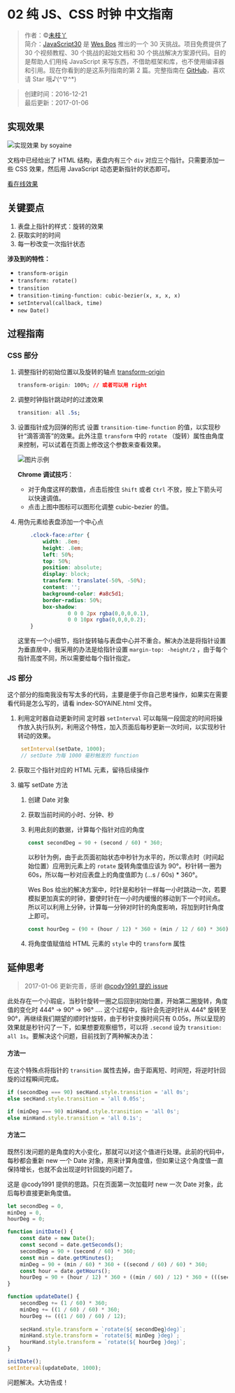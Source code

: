   # 02 纯 JS、CSS 时钟 中文指南

> 作者：©[未枝丫](https://github.com/soyaine)  
> 简介：[JavaScript30](https://javascript30.com) 是 [Wes Bos](https://github.com/wesbos) 推出的一个 30 天挑战。项目免费提供了 30 个视频教程、30 个挑战的起始文档和 30 个挑战解决方案源代码。目的是帮助人们用纯 JavaScript 来写东西，不借助框架和库，也不使用编译器和引用。现在你看到的是这系列指南的第 2 篇。完整指南在 [GitHub](https://github.com/soyaine/JavaScript30)，喜欢请 Star 哦♪(^∇^*)

> 创建时间：2016-12-21    
最后更新：2017-01-06

## 实现效果

![实现效果 by soyaine](https://cl.ly/0y1C2T1z3p2R/Screen%20recording%202016-12-23%20at%2012.30.25%20PM.gif)

文档中已经给出了 HTML 结构，表盘内有三个 `div` 对应三个指针。只需要添加一些 CSS 效果，然后用 JavaScript 动态更新指针的状态即可。

[看在线效果](http://soyaine.github.io/JavaScript30/02%20-%20JS%20%2B%20CSS%20Clock/index-SOYAINE.html)

## 关键要点

1. 表盘上指针的样式：旋转的效果
2. 获取实时的时间
3. 每一秒改变一次指针状态

**涉及到的特性：**
- `transform-origin`
- `transform: rotate()`
- `transition`
- `transition-timing-function: cubic-bezier(x, x, x, x)`
- `setInterval(callback, time)`
- `new Date()`

## 过程指南

### CSS 部分

1. 调整指针的初始位置以及旋转的轴点
    [transform-origin](https://developer.mozilla.org/en-US/docs/Web/CSS/transform-origin)
    
    ```css
    transform-origin: 100%; // 或者可以用 right
    ```

2. 调整时钟指针跳动时的过渡效果
    ```css
    transition: all .5s;
    ```

3. 设置指针成为回弹的形式
	设置 `transition-time-function` 的值，以实现秒针“滴答滴答”的效果。此外注意 `transform` 中的 `rotate` （旋转）属性由角度来控制，可以试着在页面上修改这个参数来查看效果。
	
    ![图片示例](https://cl.ly/33260X2a0K41/Screen%20recording%202016-12-21%20at%2010.35.13%20AM.gif)
	
	**Chrome 调试技巧**：
	- 对于角度这样的数值，点击后按住 `Shift` 或者 `Ctrl` 不放，按上下箭头可以快速调值。
	- 点击上图中图标可以图形化调整 cubic-bezier 的值。

4. 用伪元素给表盘添加一个中心点
    ```css
        .clock-face:after {
            width: .8em;
            height: .8em;
            left: 50%;
            top: 50%;
            position: absolute;
            display: block;
            transform: translate(-50%, -50%);
            content: '';
            background-color: #a8c5d1;
            border-radius: 50%;
            box-shadow:
                    0 0 0 2px rgba(0,0,0,0.1),
                    0 0 10px rgba(0,0,0,0.2);
        }
    ```
	
	这里有一个小细节，指针旋转轴与表盘中心并不重合。解决办法是将指针设置为垂直居中，我采用的办法是给指针设置 `margin-top: -height/2` ，由于每个指针高度不同，所以需要给每个指针指定。
	
### JS 部分

这个部分的指南我没有写太多的代码，主要是便于你自己思考操作，如果实在需要看代码是怎么写的，请看 index-SOYAINE.html 文件。

1. 利用定时器自动更新时间
	定时器 `setInterval` 可以每隔一段固定的时间将操作放入执行队列，利用这个特性，加入页面后每秒更新一次时间，以实现秒针转动的效果。
	
	```javascript
	 setInterval(setDate, 1000);
	 // setDate 为每 1000 毫秒触发的 function
	 ```
	
2. 获取三个指针对应的 HTML 元素，留待后续操作
	
3. 编写 setDate 方法
	1. 创建 Date 对象
	2. 获取当前时间的小时、分钟、秒
	3. 利用此刻的数据，计算每个指针对应的角度
		```javascript
		const secondDeg = 90 + (second / 60) * 360;
		```
		以秒针为例，由于此页面初始状态中秒针为水平的，所以零点时（时间起始位置）应用到元素上的 `rotate` 旋转角度值应该为 90°。秒针转一圈为 60s，所以每一秒对应表盘上的角度值即为 (...s / 60s) * 360°。
		
		Wes Bos 给出的解决方案中，时针是和秒针一样每一小时跳动一次，若要模拟更加真实的时钟，要使时针在一小时内缓慢的移动到下一个时间点。所以可以利用上分钟，计算每一分钟对时针的角度影响，将加到时针角度上即可。
		
		```javascript
		const hourDeg = (90 + (hour / 12) * 360 + (min / 12 / 60) * 360);
		```
		
	4. 将角度值赋值给 HTML 元素的 `style` 中的 `transform` 属性

## 延伸思考

> 2017-01-06 更新完善，感谢 [@cody1991 提的 issue](https://github.com/soyaine/JavaScript30/issues/1) 

此处存在一个小瑕疵，当秒针旋转一圈之后回到初始位置，开始第二圈旋转，角度值的变化时 444° → 90° → 96° .... 这个过程中，指针会先逆时针从 444° 旋转至 90°，再继续我们期望的顺时针旋转，由于秒针变换时间只有 0.05s，所以呈现的效果就是秒针闪了一下，如果想要观察细节，可以将 `.second` 设为 `transition: all 1s`。要解决这个问题，目前找到了两种解决办法：

#### 方法一

在这个特殊点将指针的 `transition` 属性去掉，由于距离短、时间短，将逆时针回旋的过程瞬间完成。

```js
if (secondDeg === 90) secHand.style.transition = 'all 0s';
else secHand.style.transition = 'all 0.05s';

if (minDeg === 90) minHand.style.transition = 'all 0s';
else minHand.style.transition = 'all 0.1s';
```

#### 方法二

既然引发问题的是角度的大小变化，那就可以对这个值进行处理。此前的代码中，每秒都会重新 new 一个 Date 对象，用来计算角度值，但如果让这个角度值一直保持增长，也就不会出现逆时针回旋的问题了。

这是 @cody1991 提供的思路。只在页面第一次加载时 new 一次 Date 对象，此后每秒直接更新角度值。

```js
let secondDeg = 0,
minDeg = 0,
hourDeg = 0;

function initDate() {
	const date = new Date();
	const second = date.getSeconds();
	secondDeg = 90 + (second / 60) * 360;
	const min = date.getMinutes();
	minDeg = 90 + (min / 60) * 360 + ((second / 60) / 60) * 360;
	const hour = date.getHours();
	hourDeg = 90 + (hour / 12) * 360 + ((min / 60) / 12) * 360 + (((second / 60) / 60) / 12) * 360;
}

function updateDate() {
	secondDeg += (1 / 60) * 360;
	minDeg += ((1 / 60) / 60) * 360;
	hourDeg += (((1 / 60) / 60) / 12);
	
	secHand.style.transform = `rotate(${ secondDeg}deg)`;
	minHand.style.transform = `rotate(${ minDeg }deg)`;
	hourHand.style.transform = `rotate(${ hourDeg }deg)`;
}

initDate();
setInterval(updateDate, 1000);
```

问题解决。大功告成！